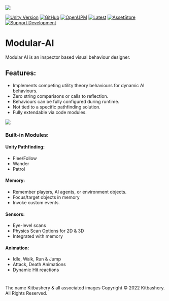 ![](https://kitbashery.com/assets/images/kitbashery-github-banner.jpg)

[![Unity Version](https://img.shields.io/badge/Unity-2021.3%2B-blue.svg)](https://unity3d.com/get-unity/download)
[![GitHub](https://img.shields.io/github/license/kitbashery/modular-ai.svg)](https://github.com/Kitbashery/Modular-AI/blob/main/LICENSE)
[![OpenUPM](https://img.shields.io/badge/Install-openUPM-blue)](https://openupm.com/packages/com.kitbashery.modular-ai.html)
[![Latest](https://img.shields.io/badge/Manual%20Install-.unitypackage-blue)](https://github.com/Kitbashery/kitbashery.github.io/raw/main/assets/packages/Kitbashery_ModularAI.unitypackage)
[![AssetStore](https://img.shields.io/badge/Download%20LTS-Asset%20Store-blue)](https://assetstore.unity.com/packages/slug/231965)
[![Support Development](https://img.shields.io/badge/Ko--fi-Support%20Development-%23ff5f5f)](https://ko-fi.com/S6S8EKDY5)


# Modular-AI
Modular AI is an inspector based visual behaviour designer.

## Features:
* Implements competing utility theory behaviours for dynamic AI behaviours.
* Zero string comparisons or calls to reflection.
* Behaviours can be fully configured during runtime.
* Not tied to a specific pathfinding solution.
* Fully extendable via code modules.

![](https://kitbashery.com/assets/images/kitbashery-modular-ai-agent-component.jpg)

### Built-in Modules:

#### Unity Pathfinding:
* Flee/Follow
* Wander
* Patrol

#### Memory:
* Remember players, AI agents, or environment objects.
* Focus/target objects in memory
* Invoke custom events.

#### Sensors:
* Eye-level scans
* Physics Scan Options for 2D & 3D
* Integrated with memory

#### Animation:
* Idle, Walk, Run & Jump
* Attack, Death Animations
* Dynamic Hit reactions

# 
The name Kitbashery & all associated images Copyright &copy; 2022 Kitbashery. All Rights Reserved.

